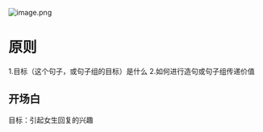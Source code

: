 ![image.png](https://s2.loli.net/2024/06/20/BPyebf9alcMdNz7.png)
# 原则
1.目标（这个句子，或句子组的目标）是什么  2.如何进行造句或句子组传递价值
## 开场白
目标：引起女生回复的兴趣

